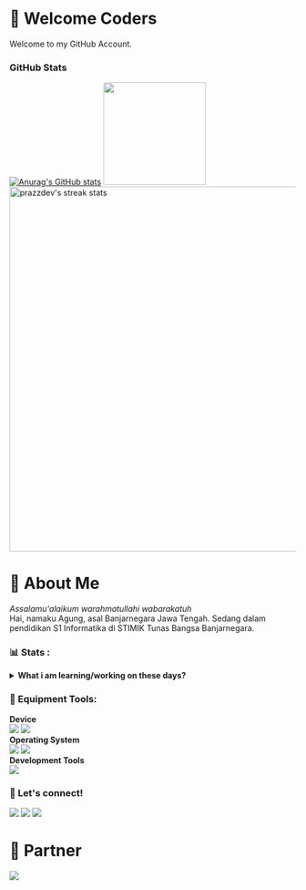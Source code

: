 # 🚦 Welcome Coders
Welcome to my GitHub Account.

### GitHub Stats
[![Anurag's GitHub stats](https://github-readme-stats.vercel.app/api?username=prazzdev)](https://github.com/prazzdev/github-readme-stats)
<img src="https://github-readme-stats.vercel.app/api/top-langs/?username=prazzdev&layout=compact" height=180 /> <br>
<img align="center" width="640px" src="https://github-readme-streak-stats.herokuapp.com/?user=prazzdev&theme=react&fire=FFF&ring=skyblue&currStreakLabel=skyblue&sideNums=skyblue&currStreakNum=skyblue&sideLabels=FFF&hide_border=true&background=2E3440" alt="prazzdev's streak stats"/>

# 👤 About Me
<i>Assalamu'alaikum warahmatullahi wabarakatuh</i><br>
Hai, namaku Agung, asal Banjarnegara Jawa Tengah. Sedang dalam pendidikan S1 Informatika di STIMIK Tunas Bangsa Banjarnegara.

### 📊 Stats :
<details>
 <summary><strong>What i am learning/working on these days?</strong></summary>
   - 🌱 I’m currently learning JavaScript and all about Web Development.</br>
   - 🤨 Interesting to Android Development. React Native. <br>
   - 💬 Ask me about anything.</br>
   - 📫 How to reach me: <a href="mailto:prazzid31@gmail.com">Text me on Email!</a> </br>
 </summary>
</details>
<!-- <details>
 <summary><strong>Lagi sibuk apa?</strong></summary>
    - Not yet. secret :v
</details> -->

### 🧰 Equipment Tools:
  <p>
    <b>Device</b> </br>
    <img src="https://img.shields.io/badge/HP%20Probook%206570b-Laptop-silver?&logo=hp&logoColor=silver" />
    <img src="https://img.shields.io/badge/Redmi%20Note%204X-Handphone-orange?&logo=xiaomi&logoColor=orange" /> </br>
    <b>Operating System</b> </br>
<!--     <img src="https://img.shields.io/badge/Linux-OS-yellow?&logo=linux&logoColor=yellow" /> -->
    <img src="https://img.shields.io/badge/Windows-OS-blue?&logo=windows&logoColor=blue" />
    <img src="https://img.shields.io/badge/Android-OS-green?&logo=android&logoColor=green" /> </br>
    <b>Development Tools</b> </br>
    <img src="https://img.shields.io/badge/Visual%20Studio%20Code-IDE-blue?&logo=visual-studio-code&logoColor=blue" /> <br>
<!--     <img src="https://img.shields.io/badge/XAMPP-Web%20Server%20Tools-orange?&logo=xampp&logoColor=orange" /> </br> -->
  </p>

### 📱 Let's connect!
<p>
    <a href="https://agungpraz.vercel.app" target="blank"><img src="https://img.shields.io/badge/Website-AGUNGPRAZ-green" /></a>
    <a href="https://linkedin.com/agungpraz31" target="blank"><img src="https://img.shields.io/badge/Agung_Prasetyo-30302f?style=flat&logo=linkedin" /></a>
    <a href="https://facebook.com/prazzdev" target="blank"><img src="https://img.shields.io/badge/Agung_Prasetyo-30302f?style=flat&logo=facebook" /></a>
</p>

# 👥 Partner
<a href="https://github.com/dhikaweb7"><img src="https://img.shields.io/badge/Andhika%20Pratama%20Putra-000?style=for-the-badge&logo=github&logoColor=fff" /></a>
